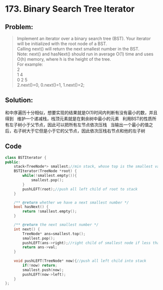 # 173. Binary Search Tree Iterator
## Problem:
>Implement an iterator over a binary search tree (BST). Your iterator will be initialized with the root node of a BST.  
>Calling next() will return the next smallest number in the BST.  
>Note: next() and hasNext() should run in average O(1) time and uses O(h) memory, where h is the height of the tree.  
For example:  
          2  
        1   4  
       0 2   5  
2.next()=0, 0.next()=1, 1.next()=2;  
## Solution:
和中序遍历十分相似，想要实现的结果就是O(1)时间内判断有没有最小的数，并且得到  
维护一个递减栈，栈顶元素就是在剩余树中最小的元素  
利用BST的性质所有左子树小于父节点，因此可以把所有左节点依次压栈  
当输出一个最小的值之后，右子树大于它但是小于它的父节点，因此依次压栈右节点和他的左子树  

## Code  
```cpp
class BSTIterator {
public:
    stack<TreeNode*> smallest;//min stack, whose top is the smallest value.
    BSTIterator(TreeNode *root) {
        while(!smallest.empty()){
            smallest.pop();
        }
        pushLEFT(root);//push all left child of root to stack
    }

    /** @return whether we have a next smallest number */
    bool hasNext() {
        return !smallest.empty();
    }

    /** @return the next smallest number */
    int next() {
        TreeNode* ans=smallest.top();
        smallest.pop();
        pushLEFT(ans->right);//right child of smallest node if less than its parent and bigger than it
        return ans->val;
    }
    
    void pushLEFT(TreeNode* now){//push all left child into stack
        if(!now) return;
        smallest.push(now);
        pushLEFT(now->left);
    }
};
```
